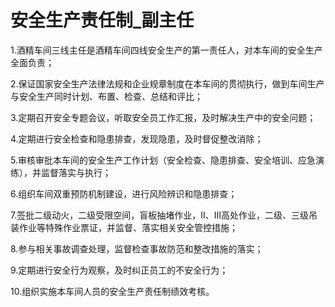 # 安全生产责任制_副主任

1.酒精车间三线主任是酒精车间四线安全生产的第一责任人，对本车间的安全生产全面负责；

2.保证国家安全生产法律法规和企业规章制度在本车间的贯彻执行，做到车间生产与安全生产同时计划、布置、检查、总结和评比；

3.定期召开安全专题会议，听取安全员工作汇报，及时解决生产中的安全问题；

4.定期进行安全检查和隐患排查，发现隐患，及时督促整改消除；

5.审核审批本车间的安全生产工作计划（安全检查、隐患排查、安全培训、应急演练），并监督落实与执行；

6.组织车间双重预防机制建设，进行风险辨识和隐患排查；

7.签批二级动火，二级受限空间，盲板抽堵作业，Ⅱ、Ⅲ高处作业，二级、三级吊装作业等特殊作业票证，并监督、落实相关安全管控措施；

8.参与相关事故调查处理，监督检查事故防范和整改措施的落实；

9.定期进行安全行为观察，及时纠正员工的不安全行为；

10.组织实施本车间人员的安全生产责任制绩效考核。